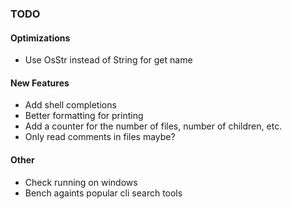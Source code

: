 ### TODO

#### Optimizations
- Use OsStr instead of String for get name

#### New Features
- Add shell completions
- Better formatting for printing
- Add a counter for the number of files, number of children, etc.
- Only read comments in files maybe?

#### Other
- Check running on windows
- Bench againts popular cli search tools
